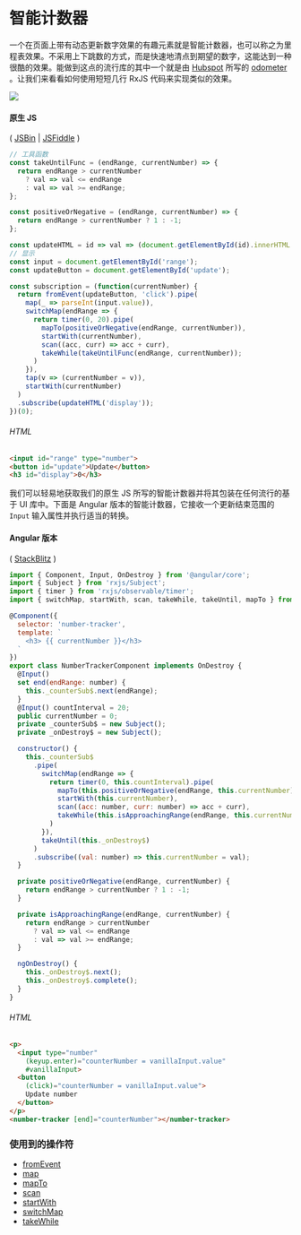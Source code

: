 # 智能计数器

一个在页面上带有动态更新数字效果的有趣元素就是智能计数器，也可以称之为里程表效果。不采用上下跳数的方式，而是快速地清点到期望的数字，这能达到一种很酷的效果。能做到这点的流行库的其中一个就是由 [Hubspot](https://github.com/HubSpot) 所写的 [odometer](https://github.com/HubSpot/odometer) 。让我们来看看如何使用短短几行 RxJS 代码来实现类似的效果。

<div class="ua-ad"><a href="https://ultimatecourses.com/courses/rxjs"><img src="https://ultimatecourses.com/assets/img/banners/rxjs-banner-desktop.svg"></a></div>

#### 原生 JS

( [JSBin](http://jsbin.com/jojucaqiki/1/edit?js,output) |
[JSFiddle](https://jsfiddle.net/btroncone/au4sqvxu/) )

```js
// 工具函数
const takeUntilFunc = (endRange, currentNumber) => {
  return endRange > currentNumber
    ? val => val <= endRange
    : val => val >= endRange;
};

const positiveOrNegative = (endRange, currentNumber) => {
  return endRange > currentNumber ? 1 : -1;
};

const updateHTML = id => val => (document.getElementById(id).innerHTML = val);
// 显示
const input = document.getElementById('range');
const updateButton = document.getElementById('update');

const subscription = (function(currentNumber) {
  return fromEvent(updateButton, 'click').pipe(
    map(_ => parseInt(input.value)),
    switchMap(endRange => {
      return timer(0, 20).pipe(
        mapTo(positiveOrNegative(endRange, currentNumber)),
        startWith(currentNumber),
        scan((acc, curr) => acc + curr),
        takeWhile(takeUntilFunc(endRange, currentNumber));
      )
    }),
    tap(v => (currentNumber = v)),
    startWith(currentNumber)
  )
  .subscribe(updateHTML('display'));
})(0);
```

###### HTML

```html
<input id="range" type="number">
<button id="update">Update</button>
<h3 id="display">0</h3>
```

我们可以轻易地获取我们的原生 JS 所写的智能计数器并将其包装在任何流行的基于 UI 库中。下面是 Angular 版本的智能计数器，它接收一个更新结束范围的 `Input` 输入属性并执行适当的转换。

#### Angular 版本

(
[StackBlitz](https://stackblitz.com/edit/angular-gcnqlq?file=app%2Fnumber-tracker.component.ts)
)

```js
import { Component, Input, OnDestroy } from '@angular/core';
import { Subject } from 'rxjs/Subject';
import { timer } from 'rxjs/observable/timer';
import { switchMap, startWith, scan, takeWhile, takeUntil, mapTo } from 'rxjs/operators';

@Component({
  selector: 'number-tracker',
  template: `
    <h3> {{ currentNumber }}</h3>
  `
})
export class NumberTrackerComponent implements OnDestroy {
  @Input()
  set end(endRange: number) {
    this._counterSub$.next(endRange);
  }
  @Input() countInterval = 20;
  public currentNumber = 0;
  private _counterSub$ = new Subject();
  private _onDestroy$ = new Subject();

  constructor() {
    this._counterSub$
      .pipe(
        switchMap(endRange => {
          return timer(0, this.countInterval).pipe(
            mapTo(this.positiveOrNegative(endRange, this.currentNumber)),
            startWith(this.currentNumber),
            scan((acc: number, curr: number) => acc + curr),
            takeWhile(this.isApproachingRange(endRange, this.currentNumber))
          )
        }),
        takeUntil(this._onDestroy$)
      )
      .subscribe((val: number) => this.currentNumber = val);
  }

  private positiveOrNegative(endRange, currentNumber) {
    return endRange > currentNumber ? 1 : -1;
  }

  private isApproachingRange(endRange, currentNumber) {
    return endRange > currentNumber
      ? val => val <= endRange
      : val => val >= endRange;
  }

  ngOnDestroy() {
    this._onDestroy$.next();
    this._onDestroy$.complete();
  }
}
```

###### HTML

```html
<p>
  <input type="number"
    (keyup.enter)="counterNumber = vanillaInput.value"
    #vanillaInput>
  <button
    (click)="counterNumber = vanillaInput.value">
    Update number
  </button>
</p>
<number-tracker [end]="counterNumber"></number-tracker>
```

### 使用到的操作符

* [fromEvent](../operators/creation/fromevent.md)
* [map](../operators/transformation/map.md)
* [mapTo](../operators/transformation/mapto.md)
* [scan](../operators/transformation/scan.md)
* [startWith](../operators/combination/startwith.md)
* [switchMap](../operators/transformation/switchmap.md)
* [takeWhile](../operators/filtering/takewhile.md)
